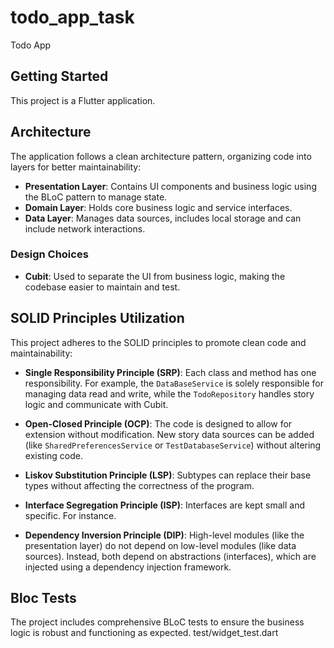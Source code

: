 # todo_app_task
Todo App

## Getting Started

This project is a Flutter application.

## Architecture

The application follows a clean architecture pattern, organizing code into layers for better maintainability:

- **Presentation Layer**: Contains UI components and business logic using the BLoC pattern to manage state.
- **Domain Layer**: Holds core business logic and service interfaces.
- **Data Layer**: Manages data sources, includes local storage and can include network interactions.

### Design Choices

- **Cubit**: Used to separate the UI from business logic, making the codebase easier to maintain and test.

## SOLID Principles Utilization

This project adheres to the SOLID principles to promote clean code and maintainability:

- **Single Responsibility Principle (SRP)**: Each class and method has one responsibility. For example, the `DataBaseService` is solely responsible for managing data read and write, while the `TodoRepository` handles story logic and communicate with Cubit.

- **Open-Closed Principle (OCP)**: The code is designed to allow for extension without modification. New story data sources can be added (like `SharedPreferencesService` or `TestDatabaseService`) without altering existing code.

- **Liskov Substitution Principle (LSP)**: Subtypes can replace their base types without affecting the correctness of the program.

- **Interface Segregation Principle (ISP)**: Interfaces are kept small and specific. For instance.

- **Dependency Inversion Principle (DIP)**: High-level modules (like the presentation layer) do not depend on low-level modules (like data sources). Instead, both depend on abstractions (interfaces), which are injected using a dependency injection framework.

## Bloc Tests

The project includes comprehensive BLoC tests to ensure the business logic is robust and functioning as expected.
test/widget_test.dart

